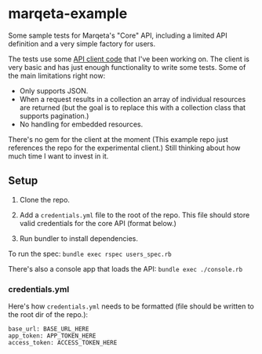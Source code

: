 # marqeta-example
Some sample tests for Marqeta's "Core" API, including a limited API definition and a very simple factory for users.

The tests use some [API client code](https://github.com/jfitisoff/klient) that I've been working on. The client is very basic and has just enough functionality to write some tests. Some of the main limitations right now:
 * Only supports JSON.
 * When a request results in a collection an array of individual resources are returned (but the goal is to replace this with a collection class that supports pagination.)
 * No handling for embedded resources.

There's no gem for the client at the moment (This example repo just references the repo for the experimental client.) Still thinking about how much time I want to invest in it.

## Setup
1. Clone the repo.

2. Add a `credentials.yml` file to the root of the repo. This file should store valid credentials for the core API (format below.)

3. Run bundler to install dependencies.

To run the spec: `bundle exec rspec users_spec.rb`

There's also a console app that loads the API: `bundle exec ./console.rb`

### credentials.yml
Here's how `credentials.yml` needs to be formatted (file should be written to the root dir of the repo.):

```
base_url: BASE_URL_HERE
app_token: APP_TOKEN_HERE
access_token: ACCESS_TOKEN_HERE
```
